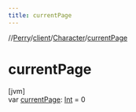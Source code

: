 ```yaml
---
title: currentPage
---
```

//[Perry](../../../index.html)/[client](../index.html)/[Character](index.html)/[currentPage](current-page.html)



# currentPage



[jvm]\
var [currentPage](current-page.html): [Int](https://kotlinlang.org/api/latest/jvm/stdlib/kotlin/-int/index.html) = 0




